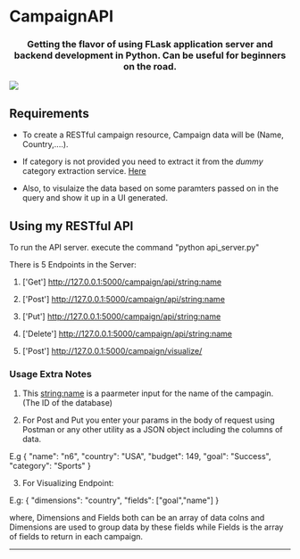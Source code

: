 # CampaignAPI

<h3 align='center'>Getting the flavor of using FLask application server and backend development in Python. Can be useful for beginners on the road.</h3>

![](https://3.bp.blogspot.com/-TeW-jsT2v-8/W6578p-iJBI/AAAAAAAAAOw/SaQh5QkIPz4oDrJj9haWyyfP9Q8DOXEkwCLcBGAs/s1600/rest.png)

## Requirements
- To create a RESTful campaign resource, Campaign data will be (Name, Country,....). 
- If category is not provided you need to extract it from the *dummy* category extraction service. [Here](https://ngkc0vhbrl.execute-api.eu-west-1.amazonaws.com/api/?url=https://arabic.cnn.com/) 

- Also, to visulaize the data based on some paramters passed on in the query and show it up in a UI generated.

## Using my RESTful API
To run the API server. 
execute the command "python api_server.py"

There is 5 Endpoints in the Server:

1. ['Get'] http://127.0.0.1:5000/campaign/api/<string:name> 

2. ['Post'] http://127.0.0.1:5000/campaign/api/<string:name> 

3. ['Put'] http://127.0.0.1:5000/campaign/api/<string:name> 

4. ['Delete'] http://127.0.0.1:5000/campaign/api/<string:name> 

5. ['Post'] http://127.0.0.1:5000/campaign/visualize/

### Usage Extra Notes

1. This <string:name> is a paarmeter input for the name of the campagin. (The ID of the database)

2. For Post and Put you enter your params in the body of request using Postman or any other utility as a JSON object including the columns of data. 

E.g
{
"name": "n6",
"country": "USA",
"budget": 149,
"goal": "Success",
"category": "Sports"
}

3. For Visualizing Endpoint: 

E.g:
{
	"dimensions": "country",
	"fields": ["goal","name"]
}

where, Dimensions and Fields both can be an array of data colns and Dimensions are used to group data by these fields
while Fields is the array of fields to return in each campaign.

---

